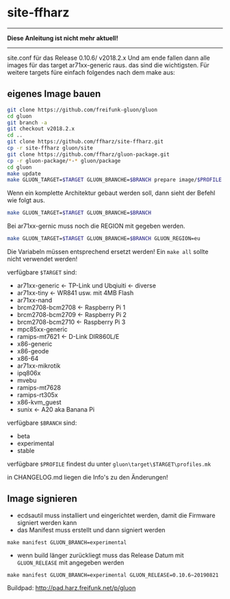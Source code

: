 # site-ffharz

---

**Diese Anleitung ist nicht mehr aktuell!**

---

site.conf für das Release  0.10.6/ v2018.2.x
Und am ende fallen dann alle images für das target ar71xx-generic raus. das sind die wichtigsten.
Für weitere targets füre einfach folgendes nach dem make aus:

## eigenes Image bauen

```bash
git clone https://github.com/freifunk-gluon/gluon
cd gluon
git branch -a
git checkout v2018.2.x
cd ..
git clone https://github.com/ffharz/site-ffharz.git
cp -r site-ffharz gluon/site
git clone https://github.com/ffharz/gluon-package.git
cp -r gluon-package/*-* gluon/package
cd gluon
make update
make GLUON_TARGET=$TARGET GLUON_BRANCHE=$BRANCH prepare image/$PROFILE
```

Wenn ein komplette Architektur gebaut werden soll, dann sieht der Befehl wie folgt aus.

```bash
make GLUON_TARGET=$TARGET GLUON_BRANCHE=$BRANCH
```

Bei ar71xx-gernic muss noch die REGION mit gegeben werden.

```bash
make GLUON_TARGET=$TARGET GLUON_BRANCHE=$BRANCH GLUON_REGION=eu
```

Die Variabeln müssen entsprechend ersetzt werden! Ein `make all` sollte nicht verwendet werden!

verfügbare `$TARGET` sind:

- ar71xx-generic <- TP-Link und Ubqiuiti <- diverse
- ar71xx-tiny <- WR841 usw. mit 4MB Flash
- ar71xx-nand
- brcm2708-bcm2708 <- Raspberry Pi 1
- brcm2708-bcm2709 <- Raspberry Pi 2
- brcm2708-bcm2710 <- Raspberry Pi 3
- mpc85xx-generic
- ramips-mt7621 <- D-Link DIR860L/E
- x86-generic
- x86-geode
- x86-64
- ar71xx-mikrotik
- ipq806x
- mvebu
- ramips-mt7628
- ramips-rt305x
- x86-kvm_guest
- sunix <- A20 aka Banana Pi

verfügbare `$BRANCH` sind:

- beta
- experimental
- stable

verfügbare `$PROFILE` findest du unter `gluon\target\$TARGET\profiles.mk`

in CHANGELOG.md liegen die Info's zu den Änderungen!

## Image signieren

- ecdsautil muss installiert und eingerichtet werden, damit die Firmware signiert werden kann
- das Manifest muss erstellt und dann signiert werden

`make manifest GLUON_BRANCH=experimental`

- wenn build länger zurückliegt muss das Release Datum mit `GLUON_RELEASE` mit angegeben werden

`make manifest GLUON_BRANCH=experimental GLUON_RELEASE=0.10.6~20190821`

Buildpad: <http://pad.harz.freifunk.net/p/gluon>
